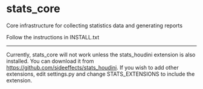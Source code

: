 stats_core
==========

Core infrastructure for collecting statistics data and generating reports

Follow the instructions in INSTALL.txt 

-----------------------------------------------------------------------------------------------------------------
Currently, stats_core will not work unless the stats_houdini extension is also installed. You can download it from
https://github.com/sideeffects/stats_houdini. If you wish to add other extensions, edit settings.py
and change STATS_EXTENSIONS to include the extension.
